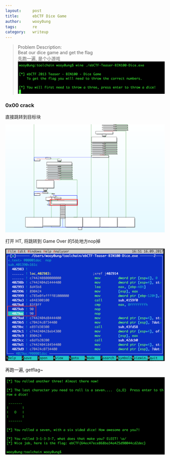 ```yaml
---
layout:     post
title:      ebCTF Dice Game
author:     wooy0ung
tags: 		re
category:  	writeup
---
```



>Problem Description:  
>Beat our dice game and get the flag  
>先跑一遍, 是个小游戏
![](/assets/img/writeup/re/2017-09-16-ebctf-dice-game/0x00.png)
<!-- more -->


### 0x00 crack

直接跳转到目标块

![](/assets/img/writeup/re/2017-09-16-ebctf-dice-game/0x01.png)

打开 HT, 将跳转到 Game Over 的5处地方nop掉

![](/assets/img/writeup/re/2017-09-16-ebctf-dice-game/0x02.png)

再跑一遍, getflag~

![](/assets/img/writeup/re/2017-09-16-ebctf-dice-game/0x03.png)